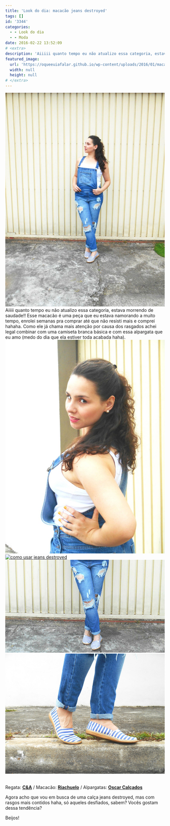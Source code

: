 ```yaml
---
title: 'Look do dia: macacão jeans destroyed'
tags: []
id: '3344'
categories:
  - - Look do dia
  - - Moda
date: 2016-02-22 13:52:09
# <extra>
description: 'Aiiiii quanto tempo eu não atualizo essa categoria, estava morrendo de saudade!! Esse macacão é uma peça que eu estava namorando a muito tempo, enrolei semanas pra comprar até que não resisti mais e comprei hahaha. Como ele já chama mais atenção por causa dos rasgados achei legal combinar com uma camiseta branca básica e com essa alpargata que eu amo (medo do dia que ela estiver toda acabada haha). &nbsp; Regata: C&amp;A / Macacão: Riachuelo / Alpargatas: Oscar Calçados Agora acho que vou em busca de uma calça jeans destroyed, mas com rasgos mais contidos haha, só aqueles desfiados, sabem? Vocês gostam dessa tendência? Beijos! &nbsp;'
featured_image: 
  url: 'https://oqueeuiafalar.github.io/wp-content/uploads/2016/01/macação-jeans-destroyed-768x1024.jpg'
  width: null
  height: null
# </extra>
---
```


[![look jeans destroyed](/wp-content/uploads/2016/01/macação-jeans-destroyed-768x1024.jpg)](/wp-content/uploads/2016/01/macação-jeans-destroyed.jpg) Aiiiii quanto tempo eu não atualizo essa categoria, estava morrendo de saudade!! Esse macacão é uma peça que eu estava namorando a muito tempo, enrolei semanas pra comprar até que não resisti mais e comprei hahaha. Como ele já chama mais atenção por causa dos rasgados achei legal combinar com uma camiseta branca básica e com essa alpargata que eu amo (medo do dia que ela estiver toda acabada haha). [![look macacão jeans](/wp-content/uploads/2016/01/look-jeans-768x1024.jpg)](/wp-content/uploads/2016/01/look-jeans.jpg) [![como usar jeans destroyed](/wp-content/uploads/2016/01/look-macacão-jeans-destroyed-768x1024.jpg)](/wp-content/uploads/2016/01/look-macacão-jeans-destroyed.jpg) [![como usar macacão jeans](/wp-content/uploads/2016/01/jeans-destroyed.jpg)](/wp-content/uploads/2016/01/jeans-destroyed.jpg) [![jeans e alpargatas - como usar](/wp-content/uploads/2016/01/alpargata-listrada.jpg)](/wp-content/uploads/2016/01/alpargata-listrada.jpg)  

Regata: **[C&A](http://www.cea.com.br/)** / Macacão: **[Riachuelo](http://www.riachuelo.com.br/)** / Alpargatas: **[Oscar Calçados](http://www.oscarcalcados.com.br/)**

Agora acho que vou em busca de uma calça jeans destroyed, mas com rasgos mais contidos haha, só aqueles desfiados, sabem? Vocês gostam dessa tendência?

Beijos!
